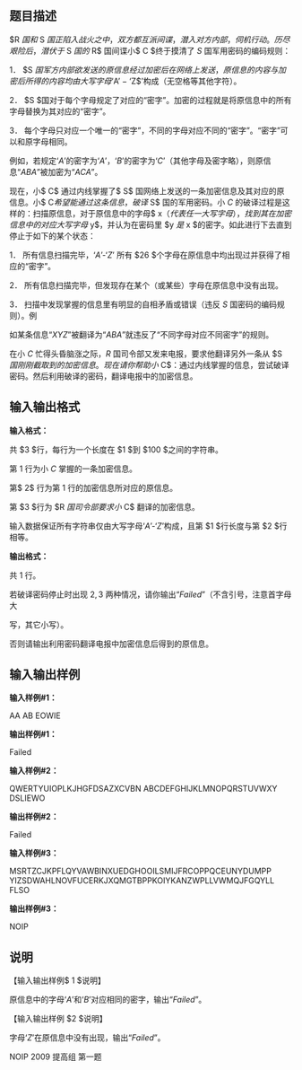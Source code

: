 题目描述
----

$R $国和$ S $国正陷入战火之中，双方都互派间谍，潜入对方内部，伺机行动。历尽艰险后，潜伏于$ S $国的$ R$ 国间谍小$ C $终于摸清了 $S$ 国军用密码的编码规则：

1． $S $国军方内部欲发送的原信息经过加密后在网络上发送，原信息的内容与加密后所得的内容均由大写字母‘$A$’-‘$Z$’构成（无空格等其他字符）。

2． $S $国对于每个字母规定了对应的“密字”。加密的过程就是将原信息中的所有字母替换为其对应的“密字”。

3． 每个字母只对应一个唯一的“密字”，不同的字母对应不同的“密字”。“密字”可以和原字母相同。

例如，若规定‘$A$’的密字为‘$A$’，‘$B$’的密字为‘$C$’（其他字母及密字略），则原信息“$ABA$”被加密为“$ACA$”。

现在，小$ C$ 通过内线掌握了$ S$ 国网络上发送的一条加密信息及其对应的原信息。小$ C$希望能通过这条信息，破译$ S$ 国的军用密码。小 $C$ 的破译过程是这样的：扫描原信息，对于原信息中的字母$ x$（代表任一大写字母），找到其在加密信息中的对应大写字母$ y$，并认为在密码里 $y $是$ x $的密字。如此进行下去直到停止于如下的某个状态：

1． 所有信息扫描完毕，‘$A$’-‘$Z$’ 所有 $26 $个字母在原信息中均出现过并获得了相应的“密字”。

2． 所有信息扫描完毕，但发现存在某个（或某些）字母在原信息中没有出现。

3． 扫描中发现掌握的信息里有明显的自相矛盾或错误（违反 $S$ 国密码的编码规则）。例

如某条信息“$XYZ$”被翻译为“$ABA$”就违反了“不同字母对应不同密字”的规则。

在小 $C$ 忙得头昏脑涨之际，$R$ 国司令部又发来电报，要求他翻译另外一条从 $S $国刚刚截取到的加密信息。现在请你帮助小$ C$：通过内线掌握的信息，尝试破译密码。然后利用破译的密码，翻译电报中的加密信息。

输入输出格式
------

**输入格式：**  

共 $3 $行，每行为一个长度在 $1 $到 $100 $之间的字符串。

第 $1$ 行为小 $C$ 掌握的一条加密信息。

第$ 2$ 行为第 $1$ 行的加密信息所对应的原信息。

第 $3 $行为 $R $国司令部要求小$ C$ 翻译的加密信息。

输入数据保证所有字符串仅由大写字母‘$A$’-‘$Z$’构成，且第 $1 $行长度与第 $2 $行相等。

**输出格式：**  

共 $1$ 行。

若破译密码停止时出现 $2,3$ 两种情况，请你输出“$Failed$”（不含引号，注意首字母大

写，其它小写）。

否则请输出利用密码翻译电报中加密信息后得到的原信息。

输入输出样例
------

**输入样例#1：** 

AA 
AB 
EOWIE

**输出样例#1：** 

Failed

**输入样例#2：** 

QWERTYUIOPLKJHGFDSAZXCVBN 
ABCDEFGHIJKLMNOPQRSTUVWXY 
DSLIEWO

**输出样例#2：** 

Failed 

**输入样例#3：** 

MSRTZCJKPFLQYVAWBINXUEDGHOOILSMIJFRCOPPQCEUNYDUMPP
YIZSDWAHLNOVFUCERKJXQMGTBPPKOIYKANZWPLLVWMQJFGQYLL
FLSO 

**输出样例#3：** 

NOIP

说明
--

【输入输出样例$ 1 $说明】

原信息中的字母‘$A$’和‘$B$’对应相同的密字，输出“$Failed$”。

【输入输出样例 $2 $说明】

字母‘$Z$’在原信息中没有出现，输出“$Failed$”。

NOIP 2009 提高组 第一题